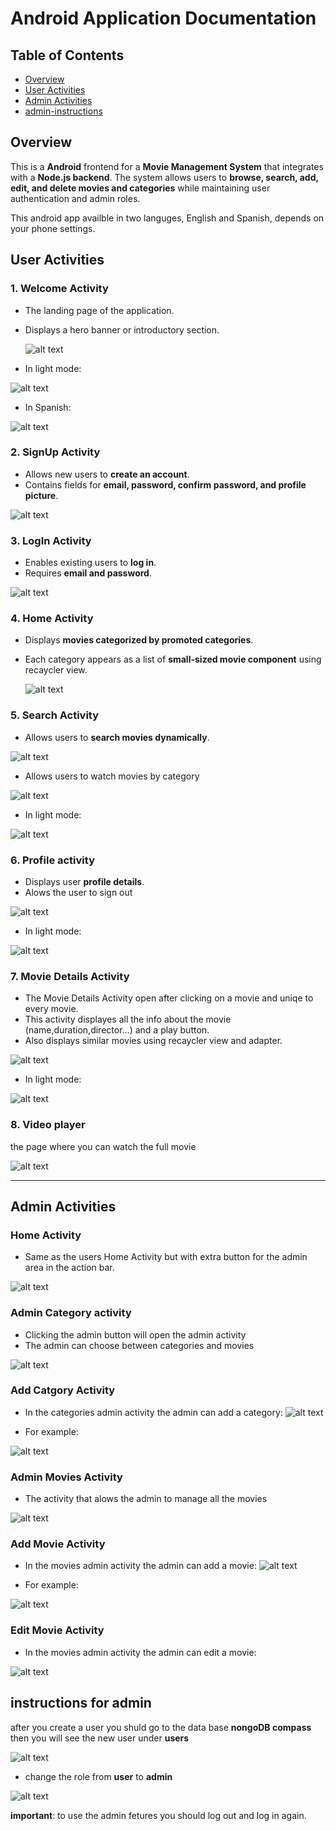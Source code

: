 
# Android Application Documentation
## Table of Contents
- [Overview](#Overview)
- [User Activities](#user-activities)
- [Admin Activities](#admin-activities)
- [admin-instructions](#instructions-for-admin)

## Overview
This is a **Android** frontend for a **Movie Management System** that integrates with a **Node.js backend**. The system allows users to **browse, search, add, edit, and delete movies and categories** while maintaining user authentication and admin roles.

This android app availble in two languges, English and Spanish, depends on your phone settings.

## User Activities

### 1. Welcome Activity
- The landing page of the application.
- Displays a hero banner or introductory section.

  ![alt text](androidDoc/landing_page.jpg)

- In light mode:

![alt text](androidDoc/landing_page_light.jpg)

- In Spanish: 

![alt text](androidDoc/landing_page_spanish.jpg)



### 2. SignUp Activity
- Allows new users to **create an account**.
- Contains fields for **email, password, confirm password, and profile picture**.

![alt text](androidDoc/sign_up_activity.jpg)

### 3. LogIn Activity
- Enables existing users to **log in**.
- Requires **email and password**.

![alt text](androidDoc/log_in_activity.jpg)

### 4. Home Activity
- Displays **movies categorized by promoted categories**.
- Each category appears as a list of **small-sized movie component** using recaycler view.

  ![alt text](androidDoc/home_activity_user.png)


### 5. Search Activity
- Allows users to **search movies dynamically**.


![alt text](androidDoc/search_activity.png)

- Allows users to watch movies by category

![alt text](androidDoc/category_activity.png)


- In light mode:

![alt text](androidDoc/search_movie_light.png)

### 6. Profile activity
- Displays user **profile details**.
- Alows the user to sign out 

![alt text](androidDoc/user_details.png)

- In light mode:

![alt text](androidDoc/user_details_light.png)
 
 ### 7. Movie Details Activity

 - The Movie Details Activity open after clicking on a movie and uniqe to every movie.
 - This activity displayes all the info about the movie (name,duration,director...) and a play button. 
 - Also displays similar movies using recaycler view and adapter.

![alt text](androidDoc/movie_details_activity.png)

- In light mode:

![alt text](androidDoc/movie_details_light.png)

### 8. Video player
the page where you can watch the full movie

![alt text](androidDoc/video_player_activity.png)

---
    



## Admin Activities

### Home Activity

- Same as the users Home Activity but with extra button for the admin area in the action bar. 

![alt text](androidDoc/home_activity_admin.png)


### Admin Category activity 
- Clicking the admin button will open the admin activity
- The admin can choose between categories and movies 

![alt text](androidDoc/admin_categories.jpg)

### Add Catgory Activity
- In the categories admin activity the admin can add a category:
 ![alt text](androidDoc/admin_add_category.jpg)

- For example:

![alt text](androidDoc/admin_add_category_example.jpg)

### Admin Movies Activity
- The activity that alows the admin to manage all the movies 

![alt text](androidDoc/movies_activity.png)


### Add Movie Activity
- In the movies admin activity the admin can add a movie:
 ![alt text](androidDoc/admin_add_movie.jpg)

- For example:

![alt text](androidDoc/admin_add_movie_example.jpg)

### Edit Movie Activity
- In the movies admin activity the admin can edit a movie:

 ![alt text](androidDoc/admin_edit_movie.jpg)


## instructions for admin 
after you create a user you shuld go to the data base **nongoDB compass** 
then you will see the new user under **users** 

![alt text](webDoc/user.png)

- change the role from **user** to **admin** 

![alt text](webDoc/admin.png)

**important**: to use the admin fetures you should log out and log in again. 
